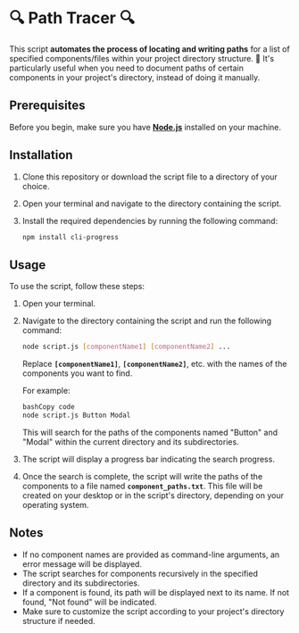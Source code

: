 # 🔍 **Path Tracer** 🔍

This script **automates the process of locating and writing paths** for a list of specified components/files within your project directory structure. :file_folder:
It's particularly useful when you need to document paths of certain components in your project's directory, instead of doing it manually.

## **Prerequisites**

Before you begin, make sure you have **[Node.js](https://nodejs.org/)** installed on your machine.

## **Installation**

1. Clone this repository or download the script file to a directory of your choice.
2. Open your terminal and navigate to the directory containing the script.
3. Install the required dependencies by running the following command:

   ```bash
   npm install cli-progress
   ```

## **Usage**

To use the script, follow these steps:

1. Open your terminal.
2. Navigate to the directory containing the script and run the following command:

   ```bash
   node script.js [componentName1] [componentName2] ...
   ```

   Replace **`[componentName1]`**, **`[componentName2]`**, etc. with the names of the components you want to find.

   For example:

   ```bash
   bashCopy code
   node script.js Button Modal

   ```

   This will search for the paths of the components named "Button" and "Modal" within the current directory and its subdirectories.

3. The script will display a progress bar indicating the search progress.
4. Once the search is complete, the script will write the paths of the components to a file named **`component_paths.txt`**. This file will be created on your desktop or in the script's directory, depending on your operating system.

## **Notes**

- If no component names are provided as command-line arguments, an error message will be displayed.
- The script searches for components recursively in the specified directory and its subdirectories.
- If a component is found, its path will be displayed next to its name. If not found, "Not found" will be indicated.
- Make sure to customize the script according to your project's directory structure if needed.

